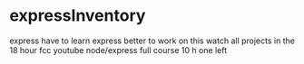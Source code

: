# expressInventory

express
have to learn express better to work on this
watch all projects in the 18 hour fcc youtube node/express full course
10 h one left